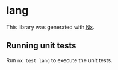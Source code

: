 # lang

This library was generated with [Nx](https://nx.dev).

## Running unit tests

Run `nx test lang` to execute the unit tests.
